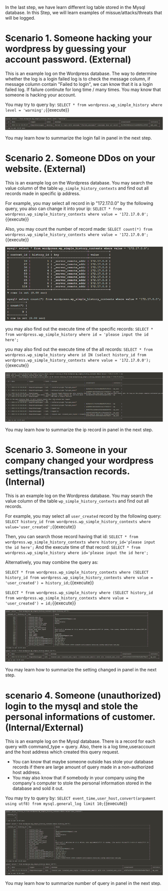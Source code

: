 

In the last step, we have learn different log table stored in the Mysql database.
In this Step, we will learn examples of missue/attacks/threats that will be logged.

# Scenario 1. Someone hacking your wordpress by guessing your account password. (External)

This is an example log on the Wordpress database.
The way to determine whether the log is a login failed log is to check the message column, if message column contain "Failed to login", we can know that it is a login failed log. If failure continute for long time / many times. You may know that someone is hacking your account.

You may try to query by:
`SELECT * from wordpress.wp_simple_history where level = 'warning';`{{execute}}

![missue1](https://github.com/joey1136/katacoda-scenarios/blob/main/Area-C/images/login_fail_MySQLexample.PNG?raw=true)

You may learn how to summarize the login fail in panel in the next step.

# Scenario 2. Someone DDos on your website. (External)

This is an example log on the Wordpress database.
You may search the value column of the table `wp_simple_history_contexts` and find out all records made in specific ip address.

For example, you may select all record in ip "172.17.0.0" by the following query, you also can change it into your ip:
`SELECT * from wordpress.wp_simple_history_contexts where value = '172.17.0.0';`{{execute}}

Also, you may count the number of record made:
`SELECT count(*) from wordpress.wp_simple_history_contexts where value = '172.17.0.0';`{{execute}}

![missue2](https://github.com/joey1136/katacoda-scenarios/blob/main/Area-C/images/missue2.PNG?raw=true)

you may also find out the execute time of the specific records:
`SELECT * from wordpress.wp_simple_history where id = 'please input the id here';`

you may also find out the execute time of the all records:
`SELECT * from wordpress.wp_simple_history where id IN (select history_id from wordpress.wp_simple_history_contexts where value = '172.17.0.0');`{{execute}}

![missue2_1](https://github.com/joey1136/katacoda-scenarios/blob/main/Area-C/images/missue2_1.PNG?raw=true)

You may learn how to summarize the ip record in panel in the next step.

# Scenario 3. Someone in your company changed your wordpress settings/transaction records. (Internal)

This is an example log on the Wordpress database.
You may search the value column of the table `wp_simple_history_contexts` and find out all records.

For example, you may select all `user_created` record by the following query:
`SELECT history_id from wordpress.wp_simple_history_contexts where value='user_created';`{{execute}}

Then, you can search those record having that id:
`SELECT * from wordpress.wp_simple_history_contexts where history_id='please input the id here';`
And the execute time of that record:
`SELECT * from wordpress.wp_simple_history where id='please input the id here';`

Alternatively, you may combine the query as:

`SELECT * from wordpress.wp_simple_history_contexts where (SELECT history_id from wordpress.wp_simple_history_contexts where value = 'user_created') = history_id;`{{execute}}

`SELECT * from wordpress.wp_simple_history where (SELECT history_id from wordpress.wp_simple_history_contexts where value = 'user_created') = id;`{{execute}}

![missue3](https://github.com/joey1136/katacoda-scenarios/blob/main/Area-C/images/missue3.PNG?raw=true)

You may learn how to summarize the setting changed in panel in the next step.

# scenario 4. Someone (unauthorized) login to the mysql and stole the personal informations of customer. (Internal/External)

This is an example log on the Mysql database.
There is a record for each query with command_type = query. Also, there is a log time,useraccount and the host address which created this query request. 
* You can know that maybe someone outside has stole your database records if there are large amount of query made in a non-authorized host address. 
* You may also know that if somebody in your company using the company's computer to stole the personal information stored in the database and sold it out.

You may try to query by:
`SELECT event_time,user_host,convert(argument using utf8) from mysql.general_log limit 10;`{{execute}}

![missue4](https://github.com/joey1136/katacoda-scenarios/blob/main/Area-C/images/missue4.PNG?raw=true)

You may learn how to summarize number of query in panel in the next step.
